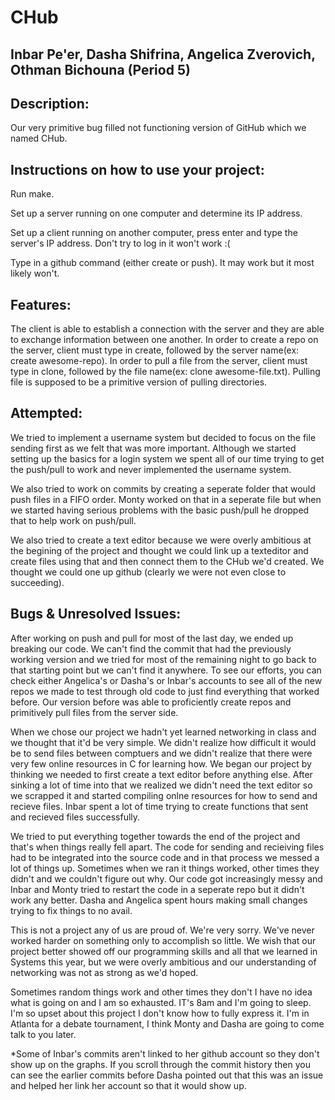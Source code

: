 # CHub
## Inbar Pe'er, Dasha Shifrina, Angelica Zverovich, Othman Bichouna (Period 5)
## Description: 
  Our very primitive bug filled not functioning version of GitHub which we named CHub. 
## Instructions on how to use your project:
   <p>Run make. </p>
  <p> Set up a server running on one computer and determine its IP address.</p>
   <p>Set up a client running on another computer, press enter and type the server's IP address. Don't try to log in it won't work :( </p>
   <p> Type in a github command (either create or push). It may work but it most likely won't. </p>
   
## Features:
  The client is able to establish a connection with the server and they are able to exchange information between one another. In order to create a repo on the server, client must type in create, followed by the server name(ex: create awesome-repo). In order to pull a file from the server, client must type in clone, followed by the file name(ex: clone awesome-file.txt). Pulling file is supposed to be a primitive version of pulling directories.  
   
## Attempted:
  <p> We tried to implement a username system but decided to focus on the file sending first as we felt that was more important. Although we started setting up the basics for a login system we spent all of our time trying to get the push/pull to work and never implemented the username system.  </p>
  <p> We also tried to work on commits by creating a seperate folder that would push files in a FIFO order. Monty worked on that in a seperate file but when we started having serious problems with the basic push/pull he dropped that to help work on push/pull. </p>
   <p> We also tried to create a text editor because we were overly ambitious at the begining of the project and thought we could link up a texteditor and create files using that and then connect them to the CHub we'd created. We thought we could one up github (clearly we were not even close to succeeding). </p>
   
## Bugs & Unresolved Issues:
 <p> After working on push and pull for most of the last day, we ended up breaking our code. We can't find the commit that had the previously working version and we tried for most of the remaining night to go back to that starting point but we can't find it anywhere. To see our efforts, you can check either Angelica's or Dasha's or Inbar's accounts to see all of the new repos we made to test through old code to just find everything that worked before. Our version before was able to proficiently create repos and primitively pull files from the server side.  </p>
<p> When we chose our project we hadn't yet learned networking in class and we thought that it'd be very simple. We didn't realize how difficult it would be to send files between comptuers and we didn't realize that there were very few online resources in C for learning how. We began our project by thinking we needed to first create a text editor before anything else. After sinking a lot of time into that we realized we didn't need the text editor so we scrapped it and started compiling onlne resources for how to send and recieve files. Inbar spent a lot of time trying to create functions that sent and recieved files successfully. </p>
 <p> We tried to put everything together towards the end of the project and that's when things really fell apart. The code for sending and recieiving files had to be integrated into the source code and in that process we messed a lot of things up. Sometimes when we ran it things worked, other times they didn't and we couldn't figure out why. Our code got increasingly messy and Inbar and Monty tried to restart the code in a seperate repo but it didn't work any better. Dasha and Angelica spent hours making small changes trying to fix things to no avail. </p>
 <p> This is not a project any of us are proud of. We're very sorry. We've never worked harder on something only to accomplish so little. We wish that our project better showed off our programming skills and all that we learned in Systems this year, but we were overly ambitious and our understanding of networking was not as strong as we'd hoped. </p>
 <p> Sometimes random things work and other times they don't I have no idea what is going on and I am so exhausted. IT's 8am and I'm going to sleep. I'm so upset about this project I don't know how to fully express it. I'm in Atlanta for a debate tournament, I think Monty and Dasha are going to come talk to you later. </p>
*Some of Inbar's commits aren't linked to her github account so they don't show up on the graphs. If you scroll through the commit history then you can see the earlier commits before Dasha pointed out that this was an issue and helped her link her account so that it would show up. 
